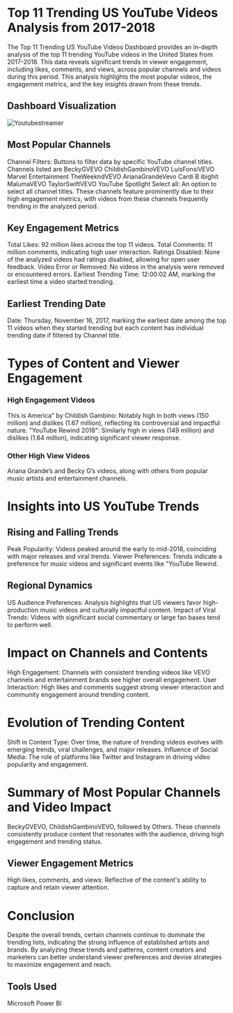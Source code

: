 # Top 11 Trending US YouTube Videos Analysis from 2017-2018
The Top 11 Trending US YouTube Videos Dashboard provides an in-depth analysis of the top 11 trending YouTube videos in the United States from 2017-2018. This data reveals significant trends in viewer engagement, including likes, comments, and views, across popular channels and videos during this period. This analysis highlights the most popular videos, the engagement metrics, and the key insights drawn from these trends.
## Dashboard Visualization
![Youtubestreamer](https://github.com/user-attachments/assets/72f7d502-4122-4f89-aeef-dcf7c6284bb2)

## Most Popular Channels
Channel Filters: Buttons to filter data by specific YouTube channel titles. Channels listed are
BeckyGVEVO
ChildishGambinoVEVO
LuisFonsiVEVO
Marvel Entertainment
TheWeekndVEVO
ArianaGrandeVevo
Cardi B
ibighit
MalumaVEVO
TaylorSwiftVEVO
YouTube Spotlight
Select all: An option to select all channel titles.
These channels feature prominently due to their high engagement metrics, with videos from these channels frequently trending in the analyzed period.
## Key Engagement Metrics
Total Likes: 92 million likes across the top 11 videos.
Total Comments: 11 million comments, indicating high user interaction.
Ratings Disabled: None of the analyzed videos had ratings disabled, allowing for open user feedback.
Video Error or Removed: No videos in the analysis were removed or encountered errors.
Earliest Trending Time: 12:00:02 AM, marking the earliest time a video started trending.
## Earliest Trending Date
Date: Thursday, November 16, 2017, marking the earliest date among the top 11 videos when they started trending but each content has individual trending date if filtered by Channel title.
# Types of Content and Viewer Engagement
### High Engagement Videos
This is America" by Childish Gambino: Notably high in both views (150 million) and dislikes (1.67 million), reflecting its controversial and impactful nature.
"YouTube Rewind 2018": Similarly high in views (149 million) and dislikes (1.64 million), indicating significant viewer response.
### Other High View Videos
Ariana Grande’s and Becky G’s videos, along with others from popular music artists and entertainment channels.
# Insights into US YouTube Trends
## Rising and Falling Trends
Peak Popularity: Videos peaked around the early to mid-2018, coinciding with major releases and viral trends.
Viewer Preferences: Trends indicate a preference for music videos and significant events like "YouTube Rewind.
## Regional Dynamics
US Audience Preferences: Analysis highlights that US viewers favor high-production music videos and culturally impactful content.
Impact of Viral Trends: Videos with significant social commentary or large fan bases tend to perform well.
# Impact on Channels and Contents
High Engagement: Channels with consistent trending videos like VEVO channels and entertainment brands see higher overall engagement.
User Interaction: High likes and comments suggest strong viewer interaction and community engagement around trending content.
# Evolution of Trending Content
Shift in Content Type: Over time, the nature of trending videos evolves with emerging trends, viral challenges, and major releases.
Influence of Social Media: The role of platforms like Twitter and Instagram in driving video popularity and engagement.
# Summary of Most Popular Channels and Video Impact
BeckyGVEVO, ChildishGambinoVEVO, followed by Others. These channels consistently produce content that resonates with the audience, driving high engagement and trending status.
## Viewer Engagement Metrics
High likes, comments, and views: Reflective of the content's ability to capture and retain viewer attention.
# Conclusion
Despite the overall trends, certain channels continue to dominate the trending lists, indicating the strong influence of established artists and brands. By analyzing these trends and patterns, content creators and marketers can better understand viewer preferences and devise strategies to maximize engagement and reach.
## Tools Used
Microsoft Power BI
